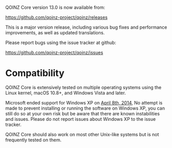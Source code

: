 QOINZ Core version 13.0 is now available from:

  <https://github.com/qoinz-project/qoinz/releases>

This is a major version release, including various bug fixes and
performance improvements, as well as updated translations.

Please report bugs using the issue tracker at github:

  <https://github.com/qoinz-project/qoinz/issues>

Compatibility
==============

QOINZ Core is extensively tested on multiple operating systems using
the Linux kernel, macOS 10.8+, and Windows Vista and later.

Microsoft ended support for Windows XP on [April 8th, 2014](https://www.microsoft.com/en-us/WindowsForBusiness/end-of-xp-support),
No attempt is made to prevent installing or running the software on Windows XP, you
can still do so at your own risk but be aware that there are known instabilities and issues.
Please do not report issues about Windows XP to the issue tracker.

QOINZ Core should also work on most other Unix-like systems but is not
frequently tested on them.
